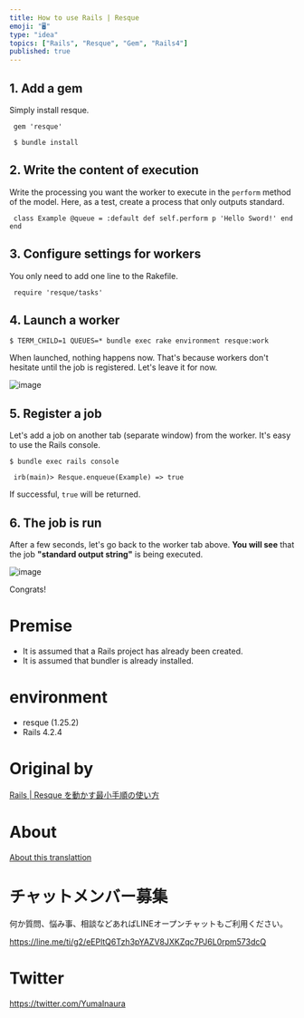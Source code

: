 ```yaml
---
title: How to use Rails | Resque
emoji: "🖥"
type: "idea"
topics: ["Rails", "Resque", "Gem", "Rails4"]
published: true
---
```


## 1. Add a gem 

Simply install resque.

     gem 'resque' 

     $ bundle install 

## 2. Write the content of execution 

Write the processing you want the worker to execute in the `perform` method of the model. Here, as a test, create a process that only outputs standard.

     class Example @queue = :default def self.perform p 'Hello Sword!' end end 

## 3. Configure settings for workers 

You only need to add one line to the Rakefile.

     require 'resque/tasks' 

## 4. Launch a worker 

`$ TERM_CHILD=1 QUEUES=* bundle exec rake environment resque:work`

 

When launched, nothing happens now. That's because workers don't hesitate until the job is registered. Let's leave it for now.

![image](https://qiita-image-store.s3.amazonaws.com/0/90607/49a5866e-f661-1c41-37ce-714939fb233a.png)

## 5. Register a job 

Let's add a job on another tab (separate window) from the worker. It's easy to use the Rails console.

`$ bundle exec rails console`

 

     irb(main)> Resque.enqueue(Example) => true 

If successful, `true` will be returned.

## 6. The job is run 

After a few seconds, let's go back to the worker tab above. **You will see** that the job **"standard output string"** is being executed.

![image](https://qiita-image-store.s3.amazonaws.com/0/90607/bc38c086-4efb-340e-3f45-799776acb454.png)

Congrats!

# Premise 

- It is assumed that a Rails project has already been created. 
- It is assumed that bundler is already installed. 

# environment 

- resque (1.25.2) 
- Rails 4.2.4 


# Original by
[Rails | Resque を動かす最小手順の使い方](https://qiita.com/Yinaura/items/715e8158b4b93c71ee36)

# About

[About this translattion](https://qiita.com/YumaInaura/items/7f6fd1e9310a6816469a)








<!-- Update From Qiita API -->

# チャットメンバー募集


何か質問、悩み事、相談などあればLINEオープンチャットもご利用ください。

https://line.me/ti/g2/eEPltQ6Tzh3pYAZV8JXKZqc7PJ6L0rpm573dcQ





# Twitter


https://twitter.com/YumaInaura


<!-- Update From Qiita API -->


